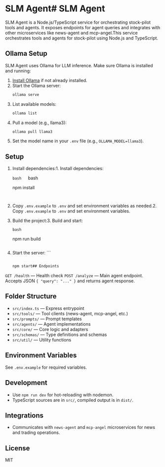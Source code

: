# SLM Agent# SLM Agent



SLM Agent is a Node.js/TypeScript service for orchestrating stock-pilot tools and agents. It exposes endpoints for agent queries and integrates with other microservices like news-agent and mcp-angel.This service orchestrates tools and agents for stock-pilot using Node.js and TypeScript.




## Ollama Setup

SLM Agent uses Ollama for LLM inference. Make sure Ollama is installed and running:

1. [Install Ollama](https://ollama.com/download) if not already installed.
2. Start the Ollama server:
   ```bash
   ollama serve
   ```
3. List available models:
   ```bash
   ollama list
   ```
4. Pull a model (e.g., llama3):
   ```bash
   ollama pull llama3
   ```
5. Set the model name in your `.env` file (e.g., `OLLAMA_MODEL=llama3`).

## Setup



1. Install dependencies:1. Install dependencies:

   ```bash   ```bash

   npm install

   ```   ```

2. Copy `.env.example` to `.env` and set environment variables as needed.2. Copy `.env.example` to `.env` and set environment variables.

3. Build the project:3. Build and start:

   ```bash   ```

   npm run build

   ```   npm start

4. Start the server:   ```

   ```bash

   npm start## Endpoints

`GET /health` — Health check
`POST /analyze` — Main agent endpoint. Accepts JSON `{ "query": "..." }` and returns agent response.

## Folder Structure

- `src/index.ts` — Express entrypoint
- `src/tools/` — Tool clients (news-agent, mcp-angel, etc.)
- `src/prompts/` — Prompt templates
- `src/agents/` — Agent implementations
- `src/core/` — Core logic and adapters
- `src/schemas/` — Type definitions and schemas
- `src/util/` — Utility functions

## Environment Variables

See `.env.example` for required variables.

## Development

- Use `npm run dev` for hot-reloading with nodemon.
- TypeScript sources are in `src/`, compiled output is in `dist/`.

## Integrations

- Communicates with `news-agent` and `mcp-angel` microservices for news and trading operations.

## License

MIT
